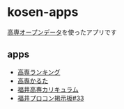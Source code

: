 # kosen-apps

[高専オープンデータ](https://github.com/codeforkosen/kosen-opendata)を使ったアプリです

## apps
 
- [高専ランキング](https://codeforkosen.github.io/kosen-apps/ranking.html)
- [高専かるた](https://codeforkosen.github.io/kosen-apps/karuta.html)
- [福井高専カリキュラム](https://codeforkosen.github.io/kosen-apps/fukui-all.html)
- [福井プロコン掲示板#33](https://procon.code4fukui.org/)
